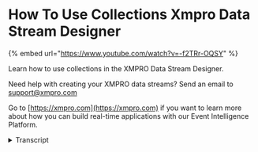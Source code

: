 # How To Use Collections Xmpro Data Stream Designer

{% embed url="https://www.youtube.com/watch?v=-f2TRr-OQSY" %}

Learn how to use collections in the XMPRO Data Stream Designer.&#x20;

Need help with creating your XMPRO data streams? Send an email to support@xmpro.com

Go to [https://xmpro.com](https://xmpro.com) if you want to learn more about how you can build real-time applications with our Event Intelligence Platform.

<details>

<summary>Transcript</summary>

welcome to another training video for

Mac central today we will be talking

about the concept of collections in data

stream designer a collection is a

container which enables you to group

stream house which run the same use

cases imagine creating a use case where

you are getting some sensor values from

the device and then you want to run some

thresholds and ultimately you want to

run some action where you might be

creating a work order it's just a basic

small three-step use case you would then

need to deploy this somewhere most

likely on a stream host closer to your

source where these values are coming

from which might be let's say in this

case and all an oil pump now if this was

one use case pending at one oil pump on

wishing things to be deployed it's easy

you can just deploy it and it will run

fine if you have more than one stream

hosts basically more than one devices or

assets on which this use case is

supposed to run or assets that you want

to monitor you would need to deploy this

one by one on to each one of them which

would be a tedious task and will also

become a very difficult thing to manage

in the long run that is where

collections come in collection if the

container which sits in the middle and

allows you to publish your use cases on

to the collection and on the other side

your stream host register or subscribe

to that connection that way your use

case doesn't need to be deployed

individually to each stream host or each

asset it only needs to be published or

deploy on a collection while the stream

host would connect to the that

collection they will just run whatever

they are supposed to run as per your use

case and collection mapping this also

helps

for streamers which have intermittent

connectivity or streamers host which may

come on come in later for example you

may install a new oil oil pump in this

case it will just subscribe to the same

collection and will be up and running in

no time so that is why we have

collections in the dev scene designer

now how do you create one if you are in

the data stream designer you would

notice that there is a collections

option on the left side here if you go

in creating one is as simple as clicking

the plus button and giving it a name

like that once created you can then go

ahead and install stream hosts in there

by downloading a stream hose from here

and using the collection profile which

you can specify here then you will use

the installation file in this connected

connection profile to basically bring a

stream host online which will connect to

this collection once it is online you

will be able to see them in the list of

online streamers over here on this plate

here you're allowed to change the icon

of the of your collection you can also

change the name if you need to and there

are some advanced options which will be

looked at in the next video some of the

other options you have here are revoking

the key or deleting the collection

itself so that was a brief explanation

of collections in the dashing design

</details>
